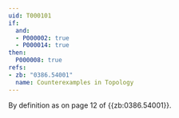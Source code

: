 ```yaml
---
uid: T000101
if:
  and:
  - P000002: true
  - P000014: true
then:
  P000008: true
refs:
- zb: "0386.54001"
  name: Counterexamples in Topology
---
```


By definition as on page 12 of {{zb:0386.54001}}.
